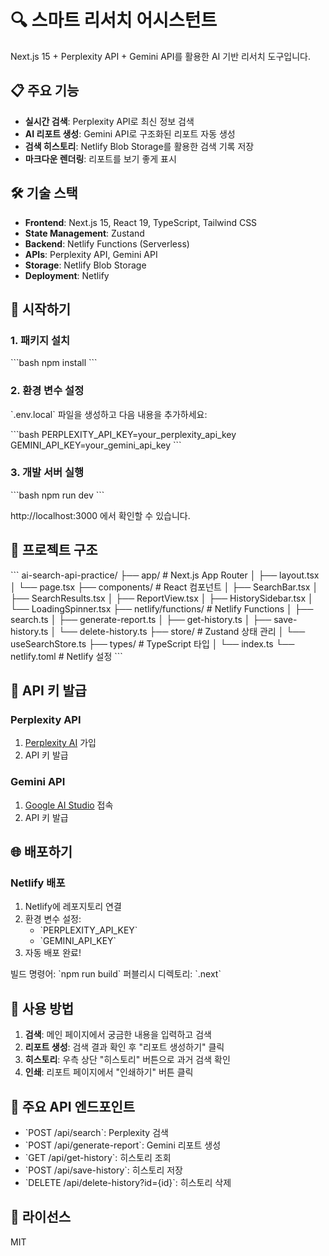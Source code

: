 # 🔍 스마트 리서치 어시스턴트

Next.js 15 + Perplexity API + Gemini API를 활용한 AI 기반 리서치 도구입니다.

## 📋 주요 기능

- **실시간 검색**: Perplexity API로 최신 정보 검색
- **AI 리포트 생성**: Gemini API로 구조화된 리포트 자동 생성
- **검색 히스토리**: Netlify Blob Storage를 활용한 검색 기록 저장
- **마크다운 렌더링**: 리포트를 보기 좋게 표시

## 🛠 기술 스택

- **Frontend**: Next.js 15, React 19, TypeScript, Tailwind CSS
- **State Management**: Zustand
- **Backend**: Netlify Functions (Serverless)
- **APIs**: Perplexity API, Gemini API
- **Storage**: Netlify Blob Storage
- **Deployment**: Netlify

## 🚀 시작하기

### 1. 패키지 설치

\`\`\`bash
npm install
\`\`\`

### 2. 환경 변수 설정

\`.env.local\` 파일을 생성하고 다음 내용을 추가하세요:

\`\`\`bash
PERPLEXITY_API_KEY=your_perplexity_api_key
GEMINI_API_KEY=your_gemini_api_key
\`\`\`

### 3. 개발 서버 실행

\`\`\`bash
npm run dev
\`\`\`

http://localhost:3000 에서 확인할 수 있습니다.

## 📁 프로젝트 구조

\`\`\`
ai-search-api-practice/
├── app/                      # Next.js App Router
│   ├── layout.tsx
│   └── page.tsx
├── components/               # React 컴포넌트
│   ├── SearchBar.tsx
│   ├── SearchResults.tsx
│   ├── ReportView.tsx
│   ├── HistorySidebar.tsx
│   └── LoadingSpinner.tsx
├── netlify/functions/        # Netlify Functions
│   ├── search.ts
│   ├── generate-report.ts
│   ├── get-history.ts
│   ├── save-history.ts
│   └── delete-history.ts
├── store/                    # Zustand 상태 관리
│   └── useSearchStore.ts
├── types/                    # TypeScript 타입
│   └── index.ts
└── netlify.toml              # Netlify 설정
\`\`\`

## 🔑 API 키 발급

### Perplexity API
1. [Perplexity AI](https://www.perplexity.ai/) 가입
2. API 키 발급

### Gemini API
1. [Google AI Studio](https://makersuite.google.com/app/apikey) 접속
2. API 키 발급

## 🌐 배포하기

### Netlify 배포

1. Netlify에 레포지토리 연결
2. 환경 변수 설정:
   - \`PERPLEXITY_API_KEY\`
   - \`GEMINI_API_KEY\`
3. 자동 배포 완료!

빌드 명령어: \`npm run build\`
퍼블리시 디렉토리: \`.next\`

## 📝 사용 방법

1. **검색**: 메인 페이지에서 궁금한 내용을 입력하고 검색
2. **리포트 생성**: 검색 결과 확인 후 "리포트 생성하기" 클릭
3. **히스토리**: 우측 상단 "히스토리" 버튼으로 과거 검색 확인
4. **인쇄**: 리포트 페이지에서 "인쇄하기" 버튼 클릭

## 🔧 주요 API 엔드포인트

- \`POST /api/search\`: Perplexity 검색
- \`POST /api/generate-report\`: Gemini 리포트 생성
- \`GET /api/get-history\`: 히스토리 조회
- \`POST /api/save-history\`: 히스토리 저장
- \`DELETE /api/delete-history?id={id}\`: 히스토리 삭제

## 📄 라이선스

MIT
